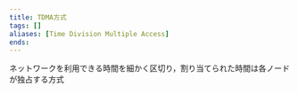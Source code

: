 ```yaml
---
title: TDMA方式
tags: []
aliases: [Time Division Multiple Access]
ends: 
---
```

ネットワークを利用できる時間を細かく区切り，割り当てられた時間は各ノードが独占する方式